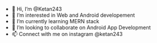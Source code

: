 - 👋 Hi, I’m @Ketan243
- 👀 I’m interested in Web and Android developement
- 🌱 I’m currently learning MERN stack
- 💞️ I’m looking to collaborate on Android App Development
- 📫 Connect with me on instagram @ketan243

<!---
Ketan243/Ketan243 is a ✨ special ✨ repository because its `README.md` (this file) appears on your GitHub profile.
You can click the Preview link to take a look at your changes.
--->
